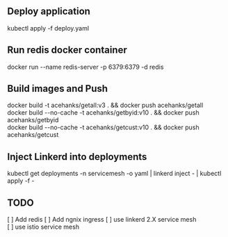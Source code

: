 ## Deploy application
kubectl apply -f deploy.yaml

## Run redis docker container
docker run --name redis-server -p 6379:6379 -d redis

## Build images and Push
docker build -t acehanks/getall:v3 . && docker push acehanks/getall  
docker build --no-cache -t acehanks/getbyid:v10 . && docker push acehanks/getbyid  
docker build --no-cache -t acehanks/getcust:v10 . && docker push acehanks/getcust  

## Inject Linkerd into deployments
kubectl get deployments -n servicemesh -o yaml | linkerd inject - | kubectl apply -f -

## TODO  

[ ] Add redis 
[ ] Add ngnix ingress
[ ] use linkerd 2.X service mesh  
[ ] use istio service mesh  